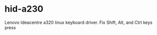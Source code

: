 hid-a230
========

Lenovo Ideacentre a320 linux keyboard driver.
Fix Shift, Alt, and Ctrl keys press